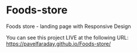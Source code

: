 # Foods-store
Foods store - landing page with Responsive Design

You can see this project LIVE at the following URL:
https://pavelfaraday.github.io/Foods-store/
